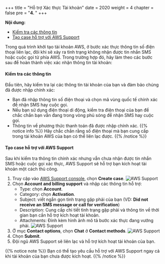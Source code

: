 +++
title = "Hỗ trợ Xác thực Tài khoản"
date = 2020
weight = 4
chapter = false
pre = "<b>4. </b>"
+++

**Nội dung:**
- [Kiểm tra các thông tin](#kiểm-tra-các-thông-tin)
- [Tạo case hỗ trợ với AWS Support](#tạo-case-hỗ-trợ-với-aws-support)

Trong quá trình khởi tạo tài khoản AWS, ở bước xác thực thông tin số điện thoại liên lạc, đôi khi sẽ xảy ra tình trạng không nhận được tin nhắn SMS hoặc cuộc gọi từ phía AWS. Trong trường hợp đó, hãy làm theo các bước sau để hoàn thành việc xác nhận thông tin tài khoản:

#### Kiểm tra các thông tin

Đầu tiên, hãy kiểm tra lại các thông tin tài khoản của bạn và đảm bảo chúng đã được nhập chính xác:
- Bạn đã nhập thông tin số điện thoại và chọn mã vùng quốc tế chính xác để nhận SMS hay cuộc gọi.
- Nếu bạn sử dụng điện thoại di động, kiểm tra điện thoại của bạn để chắc chắn bạn vẫn đang trong vòng phủ sóng để nhận SMS hay cuộc gọi.
- Thông tin về phương thức thanh toán đã được nhập chính xác.
{{% notice info %}}
Hãy chắc chắn rằng số điện thoại mà bạn cung cấp trong tài khoản AWS của bạn có thể liên lạc được.
{{% /notice %}}

#### Tạo case hỗ trợ với AWS Support

Sau khi kiểm tra thông tin chính xác nhưng vẫn chưa nhận được tin nhắn SMS hoặc cuộc gọi xác thực, AWS Support sẽ hỗ trợ bạn kích hoạt tài khoản một cách thủ công.

1. Truy cập vào [AWS Support console](https://aws.amazon.com/support/), chọn **Create case**.
![AWS Support](/images/1-account-setup/1.png?width=90pc)
2. Chọn **Account and billing support** và nhập các thông tin hỗ trợ:
   - Type: chọn **Account**.
   - Category: chọn **Activation**.
   - Subject: viết ngắn gọn tình trạng gặp phải của bạn (VD: **Did not receive an SMS message or call for verification**)
   - Description: Cung cấp chi tiết tình trạng gặp phải và thông tin về thời gian bạn cần hỗ trợ kích hoạt tài khoản.
   - Attachments: Đính kèm hình ảnh mô tả bước xác thực đang vướng phải.
![AWS Support](/images/1-account-setup/2.png?width=90pc)
3. Ở mục **Contact options**, chọn **Chat** ở **Contact methods**.
![AWS Support](/images/1-account-setup/3.png?width=90pc)
4. Chọn **Submit**.
5. Đội ngũ AWS Support sẽ liên lạc và hỗ trợ kích hoạt tài khoản của bạn.

{{% notice note %}}
Bạn có thể tạo yêu cầu hỗ trợ với AWS Support ngay cả khi tài khoản của bạn chưa được kích hoạt.
{{% /notice %}}
